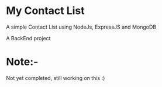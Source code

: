 # My Contact List
 A simple Contact List using NodeJs, ExpressJS and MongoDB

 A BackEnd project

# Note:-
   Not yet completed, still working on this :) 


